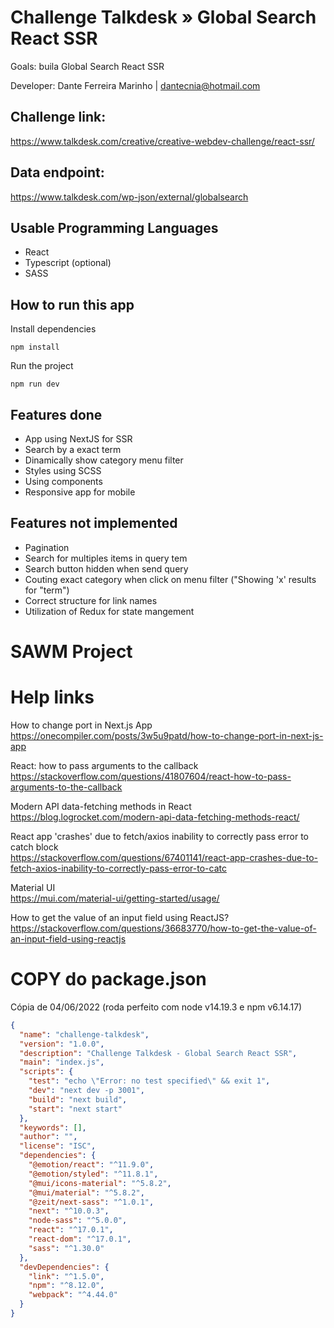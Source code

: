 # Challenge Talkdesk » Global Search React SSR

Goals: buila Global Search React SSR

Developer: Dante Ferreira Marinho | dantecnia@hotmail.com

## Challenge link:  
https://www.talkdesk.com/creative/creative-webdev-challenge/react-ssr/

## Data endpoint:  
https://www.talkdesk.com/wp-json/external/globalsearch

## Usable Programming Languages
- React
- Typescript (optional)
- SASS

## How to run this app

Install dependencies
```
npm install
```
Run the project

```
npm run dev
```

## Features done
- App using NextJS for SSR
- Search by a exact term
- Dinamically show category menu filter
- Styles using SCSS
- Using components
- Responsive app for mobile

## Features not implemented
- Pagination
- Search for multiples items in query tem
- Search button hidden when send query
- Couting exact category when click on menu filter ("Showing 'x' results for "term")
- Correct structure for link names
- Utilization of Redux for state mangement


# SAWM Project

# Help links

How to change port in Next.js App  
https://onecompiler.com/posts/3w5u9patd/how-to-change-port-in-next-js-app

React: how to pass arguments to the callback  
https://stackoverflow.com/questions/41807604/react-how-to-pass-arguments-to-the-callback

Modern API data-fetching methods in React  
https://blog.logrocket.com/modern-api-data-fetching-methods-react/

React app 'crashes' due to fetch/axios inability to correctly pass error to catch block  
https://stackoverflow.com/questions/67401141/react-app-crashes-due-to-fetch-axios-inability-to-correctly-pass-error-to-catc

Material UI  
https://mui.com/material-ui/getting-started/usage/

How to get the value of an input field using ReactJS?  
https://stackoverflow.com/questions/36683770/how-to-get-the-value-of-an-input-field-using-reactjs


# COPY do package.json

Cópia de 04/06/2022 (roda perfeito com node v14.19.3 e npm v6.14.17)
```json
{
  "name": "challenge-talkdesk",
  "version": "1.0.0",
  "description": "Challenge Talkdesk - Global Search React SSR",
  "main": "index.js",
  "scripts": {
    "test": "echo \"Error: no test specified\" && exit 1",
    "dev": "next dev -p 3001",
    "build": "next build",
    "start": "next start"
  },
  "keywords": [],
  "author": "",
  "license": "ISC",
  "dependencies": {
    "@emotion/react": "^11.9.0",
    "@emotion/styled": "^11.8.1",
    "@mui/icons-material": "^5.8.2",
    "@mui/material": "^5.8.2",
    "@zeit/next-sass": "^1.0.1",
    "next": "^10.0.3",
    "node-sass": "^5.0.0",
    "react": "^17.0.1",
    "react-dom": "^17.0.1",
    "sass": "^1.30.0"
  },
  "devDependencies": {
    "link": "^1.5.0",
    "npm": "^8.12.0",
    "webpack": "^4.44.0"
  }
}
```